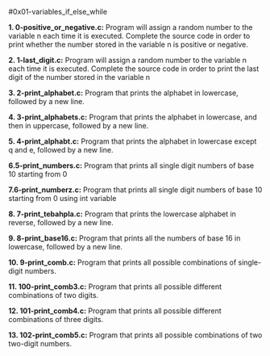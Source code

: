 #0x01-variables_if_else_while

**1. 0-positive_or_negative.c:** Program will assign a random number to the variable n each time it is executed. Complete the source code in order to print whether the number stored in the variable n is positive or negative.

**2. 1-last_digit.c:** Program will assign a random number to the variable n each time it is executed. Complete the source code in order to print the last digit of the number stored in the variable n

**3. 2-print_alphabet.c:** Program that prints the alphabet in lowercase, followed by a new line.

**4. 3-print_alphabets.c:** Program that prints the alphabet in lowercase, and then in uppercase, followed by a new line.

**5. 4-print_alphabt.c:** Program that prints the alphabet in lowercase except q and e, followed by a new line.

**6.5-print_numbers.c:** Program that prints all single digit numbers of base 10 starting from 0

**7.6-print_numberz.c:** Program that prints all single digit numbers of base 10 starting from 0 using int variable

**8. 7-print_tebahpla.c:** Program that prints the lowercase alphabet in reverse, followed by a new line.

**9. 8-print_base16.c:** Program that prints all the numbers of base 16 in lowercase, followed by a new line.

**10. 9-print_comb.c:** Program that prints all possible combinations of single-digit numbers.

**11. 100-print_comb3.c:** Program that prints all possible different combinations of two digits.

**12. 101-print_comb4.c:** Program that prints all possible different combinations of three digits.

**13. 102-print_comb5.c:** Program that prints all possible combinations of two two-digit numbers.